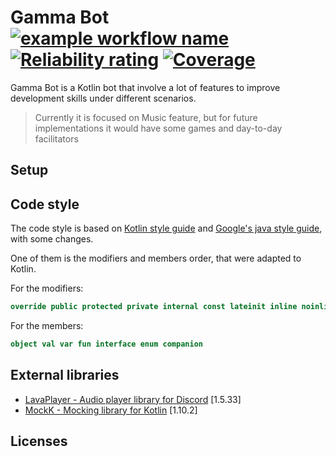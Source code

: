 # Gamma Bot [![example workflow name](https://github.com/gammadev/gamma-bot/workflows/Verify%20CI/badge.svg)](https://github.com/gammadev/gamma-bot/actions?query=workflow%3A%22Verify+CI%22) [![Reliability rating](https://sonarcloud.io/api/project_badges/measure?project=gammadev_gamma-bot&metric=reliability_rating)](https://sonarcloud.io/component_measures?id=gammadev_gamma-bot&metric=Reliability) [![Coverage](https://sonarcloud.io/api/project_badges/measure?project=gammadev_gamma-bot&metric=coverage)](https://sonarcloud.io/component_measures?id=gammadev_gamma-bot&metric=Coverage)

Gamma Bot is a Kotlin bot that involve a lot of features to improve development skills under different scenarios.

>Currently it is focused on Music feature, but for future implementations it would have some games and day-to-day facilitators

## Setup


## Code style

The code style is based on [Kotlin style guide](https://kotlinlang.org/docs/reference/code-style-migration-guide.html) and [Google's java style guide](https://google.github.io/styleguide/javaguide.html), with some changes.

One of them is the modifiers and members order, that were adapted to Kotlin.

For the modifiers:
```kotlin 
override public protected private internal const lateinit inline noinline infix abstract open final inner
```

For the members: 
```kotlin 
object val var fun interface enum companion
```

## External libraries

- [LavaPlayer - Audio player library for Discord](https://github.com/sedmelluq/lavaplayer) [1.5.33]
- [MockK - Mocking library for Kotlin](https://mockk.io/) [1.10.2]

## Licenses
